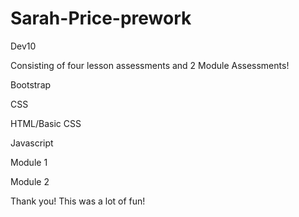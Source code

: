 # Sarah-Price-prework
 Dev10 

Consisting of four lesson assessments and 2 Module Assessments!

Bootstrap

CSS

HTML/Basic CSS

Javascript

Module 1

Module 2

Thank you! This was a lot of fun!
